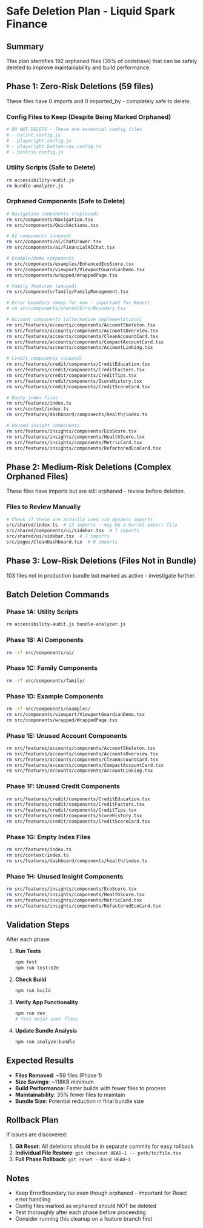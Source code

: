 # Safe Deletion Plan - Liquid Spark Finance

## Summary
This plan identifies 192 orphaned files (35% of codebase) that can be safely deleted to improve maintainability and build performance.

## Phase 1: Zero-Risk Deletions (59 files)
These files have 0 imports and 0 imported_by - completely safe to delete.

### Config Files to Keep (Despite Being Marked Orphaned)
```bash
# DO NOT DELETE - These are essential config files
# - eslint.config.js
# - playwright.config.js  
# - playwright.bottom-nav.config.ts
# - postcss.config.js
```

### Utility Scripts (Safe to Delete)
```bash
rm accessibility-audit.js
rm bundle-analyzer.js
```

### Orphaned Components (Safe to Delete)
```bash
# Navigation components (replaced)
rm src/components/Navigation.tsx
rm src/components/QuickActions.tsx

# AI components (unused)
rm src/components/ai/ChatDrawer.tsx
rm src/components/ai/FinancialAIChat.tsx

# Example/Demo components  
rm src/components/examples/EnhancedEcoScore.tsx
rm src/components/viewport/ViewportGuardianDemo.tsx
rm src/components/wrapped/WrappedPage.tsx

# Family features (unused)
rm src/components/family/FamilyManagement.tsx

# Error boundary (keep for now - important for React)
# rm src/components/shared/ErrorBoundary.tsx

# Account components (alternative implementations)
rm src/features/accounts/components/AccountSkeleton.tsx
rm src/features/accounts/components/AccountsOverview.tsx
rm src/features/accounts/components/CleanAccountCard.tsx
rm src/features/accounts/components/CompactAccountCard.tsx
rm src/features/accounts/components/AccountLinking.tsx

# Credit components (unused)
rm src/features/credit/components/CreditEducation.tsx
rm src/features/credit/components/CreditFactors.tsx
rm src/features/credit/components/CreditTips.tsx
rm src/features/credit/components/ScoreHistory.tsx
rm src/features/credit/components/CreditScoreCard.tsx

# Empty index files
rm src/features/index.ts
rm src/context/index.ts
rm src/features/dashboard/components/health/index.ts

# Unused insight components
rm src/features/insights/components/EcoScore.tsx
rm src/features/insights/components/HealthScore.tsx
rm src/features/insights/components/MetricCard.tsx
rm src/features/insights/components/RefactoredEcoCard.tsx
```

## Phase 2: Medium-Risk Deletions (Complex Orphaned Files)
These files have imports but are still orphaned - review before deletion.

### Files to Review Manually
```bash
# Check if these are actually used via dynamic imports
src/shared/index.ts  # 13 imports - may be a barrel export file
src/shared/components/ui/sidebar.tsx  # 7 imports
src/shared/ui/sidebar.tsx  # 7 imports  
src/pages/CleanDashboard.tsx  # 6 imports
```

## Phase 3: Low-Risk Deletions (Files Not in Bundle)
103 files not in production bundle but marked as active - investigate further.

## Batch Deletion Commands

### Phase 1A: Utility Scripts
```bash
rm accessibility-audit.js bundle-analyzer.js
```

### Phase 1B: AI Components
```bash
rm -rf src/components/ai/
```

### Phase 1C: Family Components  
```bash
rm -rf src/components/family/
```

### Phase 1D: Example Components
```bash
rm -rf src/components/examples/
rm src/components/viewport/ViewportGuardianDemo.tsx
rm src/components/wrapped/WrappedPage.tsx
```

### Phase 1E: Unused Account Components
```bash
rm src/features/accounts/components/AccountSkeleton.tsx
rm src/features/accounts/components/AccountsOverview.tsx  
rm src/features/accounts/components/CleanAccountCard.tsx
rm src/features/accounts/components/CompactAccountCard.tsx
rm src/features/accounts/components/AccountLinking.tsx
```

### Phase 1F: Unused Credit Components
```bash
rm src/features/credit/components/CreditEducation.tsx
rm src/features/credit/components/CreditFactors.tsx
rm src/features/credit/components/CreditTips.tsx
rm src/features/credit/components/ScoreHistory.tsx
rm src/features/credit/components/CreditScoreCard.tsx
```

### Phase 1G: Empty Index Files
```bash
rm src/features/index.ts
rm src/context/index.ts
rm src/features/dashboard/components/health/index.ts
```

### Phase 1H: Unused Insight Components
```bash
rm src/features/insights/components/EcoScore.tsx
rm src/features/insights/components/HealthScore.tsx
rm src/features/insights/components/MetricCard.tsx
rm src/features/insights/components/RefactoredEcoCard.tsx
```

## Validation Steps

After each phase:

1. **Run Tests**
   ```bash
   npm test
   npm run test:e2e
   ```

2. **Check Build**
   ```bash  
   npm run build
   ```

3. **Verify App Functionality**
   ```bash
   npm run dev
   # Test major user flows
   ```

4. **Update Bundle Analysis**
   ```bash
   npm run analyze:bundle
   ```

## Expected Results

- **Files Removed**: ~59 files (Phase 1)
- **Size Savings**: ~118KB minimum  
- **Build Performance**: Faster builds with fewer files to process
- **Maintainability**: 35% fewer files to maintain
- **Bundle Size**: Potential reduction in final bundle size

## Rollback Plan

If issues are discovered:

1. **Git Reset**: All deletions should be in separate commits for easy rollback
2. **Individual File Restore**: `git checkout HEAD~1 -- path/to/file.tsx`
3. **Full Phase Rollback**: `git reset --hard HEAD~1`

## Notes

- Keep ErrorBoundary.tsx even though orphaned - important for React error handling
- Config files marked as orphaned should NOT be deleted
- Test thoroughly after each phase before proceeding
- Consider running this cleanup on a feature branch first